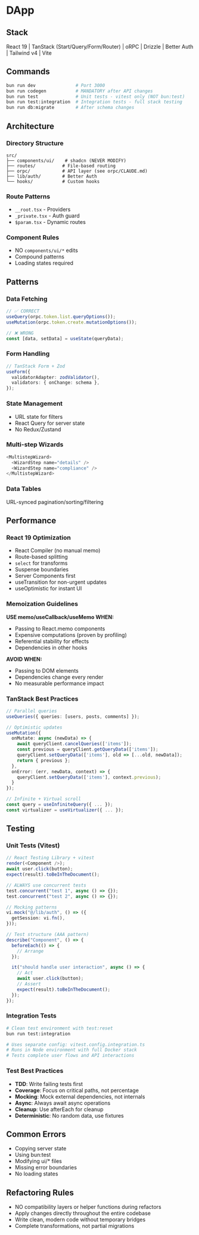 # DApp

## Stack

React 19 | TanStack (Start/Query/Form/Router) | oRPC | Drizzle | Better Auth |
Tailwind v4 | Vite

## Commands

```bash
bun run dev               # Port 3000
bun run codegen           # MANDATORY after API changes
bun run test              # Unit tests - vitest only (NOT bun:test)
bun run test:integration  # Integration tests - full stack testing
bun run db:migrate        # After schema changes
```

## Architecture

### Directory Structure

```
src/
├── components/ui/    # shadcn (NEVER MODIFY)
├── routes/          # File-based routing
├── orpc/            # API layer (see orpc/CLAUDE.md)
├── lib/auth/        # Better Auth
└── hooks/           # Custom hooks
```

### Route Patterns

- `__root.tsx` - Providers
- `_private.tsx` - Auth guard
- `$param.tsx` - Dynamic routes

### Component Rules

- NO `components/ui/*` edits
- Compound patterns
- Loading states required

## Patterns

### Data Fetching

```typescript
// ✅ CORRECT
useQuery(orpc.token.list.queryOptions());
useMutation(orpc.token.create.mutationOptions());

// ❌ WRONG
const [data, setData] = useState(queryData);
```

### Form Handling

```typescript
// TanStack Form + Zod
useForm({
  validatorAdapter: zodValidator(),
  validators: { onChange: schema },
});
```

### State Management

- URL state for filters
- React Query for server state
- No Redux/Zustand

### Multi-step Wizards

```typescript
<MultistepWizard>
  <WizardStep name="details" />
  <WizardStep name="compliance" />
</MultistepWizard>
```

### Data Tables

URL-synced pagination/sorting/filtering

## Performance

### React 19 Optimization

- React Compiler (no manual memo)
- Route-based splitting
- `select` for transforms
- Suspense boundaries
- Server Components first
- useTransition for non-urgent updates
- useOptimistic for instant UI

### Memoization Guidelines

**USE memo/useCallback/useMemo WHEN:**

- Passing to React.memo components
- Expensive computations (proven by profiling)
- Referential stability for effects
- Dependencies in other hooks

**AVOID WHEN:**

- Passing to DOM elements
- Dependencies change every render
- No measurable performance impact

### TanStack Best Practices

```typescript
// Parallel queries
useQueries({ queries: [users, posts, comments] });

// Optimistic updates
useMutation({
  onMutate: async (newData) => {
    await queryClient.cancelQueries(['items']);
    const previous = queryClient.getQueryData(['items']);
    queryClient.setQueryData(['items'], old => [...old, newData]);
    return { previous };
  },
  onError: (err, newData, context) => {
    queryClient.setQueryData(['items'], context.previous);
  }
});

// Infinite + Virtual scroll
const query = useInfiniteQuery({ ... });
const virtualizer = useVirtualizer({ ... });
```

## Testing

### Unit Tests (Vitest)

```typescript
// React Testing Library + vitest
render(<Component />);
await user.click(button);
expect(result).toBeInTheDocument();

// ALWAYS use concurrent tests
test.concurrent("test 1", async () => {});
test.concurrent("test 2", async () => {});

// Mocking patterns
vi.mock("@/lib/auth", () => ({
  getSession: vi.fn(),
}));

// Test structure (AAA pattern)
describe("Component", () => {
  beforeEach(() => {
    // Arrange
  });

  it("should handle user interaction", async () => {
    // Act
    await user.click(button);
    // Assert
    expect(result).toBeInTheDocument();
  });
});
```

### Integration Tests

```bash
# Clean test environment with test:reset
bun run test:integration

# Uses separate config: vitest.config.integration.ts
# Runs in Node environment with full Docker stack
# Tests complete user flows and API interactions
```

### Test Best Practices

- **TDD**: Write failing tests first
- **Coverage**: Focus on critical paths, not percentage
- **Mocking**: Mock external dependencies, not internals
- **Async**: Always await async operations
- **Cleanup**: Use afterEach for cleanup
- **Deterministic**: No random data, use fixtures

## Common Errors

- Copying server state
- Using bun:test
- Modifying ui/\* files
- Missing error boundaries
- No loading states

## Refactoring Rules

- NO compatibility layers or helper functions during refactors
- Apply changes directly throughout the entire codebase
- Write clean, modern code without temporary bridges
- Complete transformations, not partial migrations
